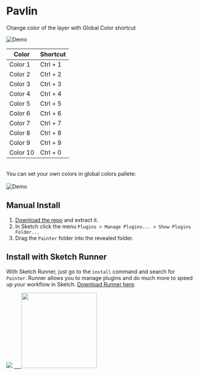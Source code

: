 # Pavlin

Change color of the layer with Global Color shortcut

<img src="https://github.com/arsfeshchenko/Painter/blob/master/Demo/demo.gif" alt="Demo" />

Color | Shortcut
------------ | -------------
Color 1 | Ctrl + 1
Color 2 | Ctrl + 2
Color 3 | Ctrl + 3
Color 4 | Сtrl + 4
Color 5 | Ctrl + 5
Color 6 | Ctrl + 6
Color 7 | Ctrl + 7
Color 8 | Ctrl + 8
Color 9 | Ctrl + 9
Color 10 | Ctrl + 0



<br>
You can set your own colors in global colors pallete:
<br><br>
<img src="https://github.com/arsfeshchenko/Painter/blob/master/Demo/colors.png" alt="Demo" />




## Manual Install

1. [Download the repo](https://github.com/arsfeshchenko/Painter/archive/master.zip) and extract it.
2. In Sketch click the menu `Plugins > Manage Plugins... > Show Plugins Folder...`
3. Drag the `Painter` folder into the revealed folder.

## Install with Sketch Runner
With Sketch Runner, just go to the `install` command and search for `Painter`. Runner allows you to manage plugins and do much more to speed up your workflow in Sketch. [Download Runner here](http://www.sketchrunner.com).

<img src="https://github.com/arsfeshchenko/Painter/blob/master/Demo/runner.png">




<a href="http://bit.ly/SketchRunnerWebsite">
      <img src="http://bit.ly/RunnerBadgeBlue" width="200px">
</a>

